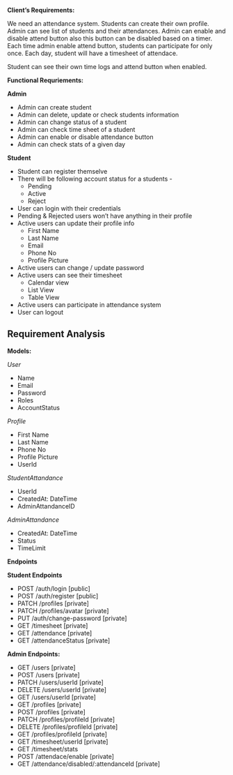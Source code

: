 **Client’s Requirements:**

We need an attendance system. Students can create their own profile. Admin can see list of students and their attendances. Admin can enable and disable attend button also this button can be disabled based on a timer. Each time admin enable attend button, students can participate for only once. Each day, student will have a timesheet of attendace. 

Student can see their own time logs and attend button when enabled.

**Functional Requriements:**

**Admin**
- Admin can create student
- Admin can delete, update or check students information
- Admin can change status of a student
- Admin can check time sheet of a student
- Admin can enable or disable attendance button
- Admin can check stats of a given day

**Student**
- Student can register themselve
- There will be following account status for a students -
    - Pending
    - Active
    - Reject
- User can login with their credentials
- Pending & Rejected users won’t have anything in their profile
- Active users can update their profile info
    - First Name
    - Last Name
    - Email
    - Phone No
    - Profile Picture
- Active users can change / update password
- Active users can see their timesheet
    - Calendar view
    - List View
    - Table View
- Active users can participate in attendance system
- User can logout


## Requirement Analysis

**Models:**

*User*
- Name
- Email
- Password
- Roles
- AccountStatus

*Profile*
- First Name
- Last Name
- Phone No
- Profile Picture
- UserId

*StudentAttandance*
- UserId
- CreatedAt: DateTime
- AdminAttandanceID

*AdminAttandance*
- CreatedAt: DateTime
- Status
- TimeLimit

**Endpoints**

**Student Endpoints**

- POST /auth/login [public]
- POST /auth/register [public]
- PATCH /profiles [private]
- PATCH /profiles/avatar [private]
- PUT /auth/change-password [private]
- GET /timesheet [private]
- GET /attendance [private]
- GET /attendanceStatus [private]

**Admin Endpoints:**

- GET /users [private]
- POST /users [private]
- PATCH /users/userId [private]
- DELETE /users/userId [private]
- GET /users/userId [private]
- GET /profiles [private]
- POST /profiles [private]
- PATCH /profiles/profileId [private]
- DELETE /profiles/profileId [private]
- GET /profiles/profileId [private]
- GET /timesheet/userId [private]
- GET /timesheet/stats
- POST /attendace/enable [private]
- GET /attendance/disabled/:attendanceId [private]